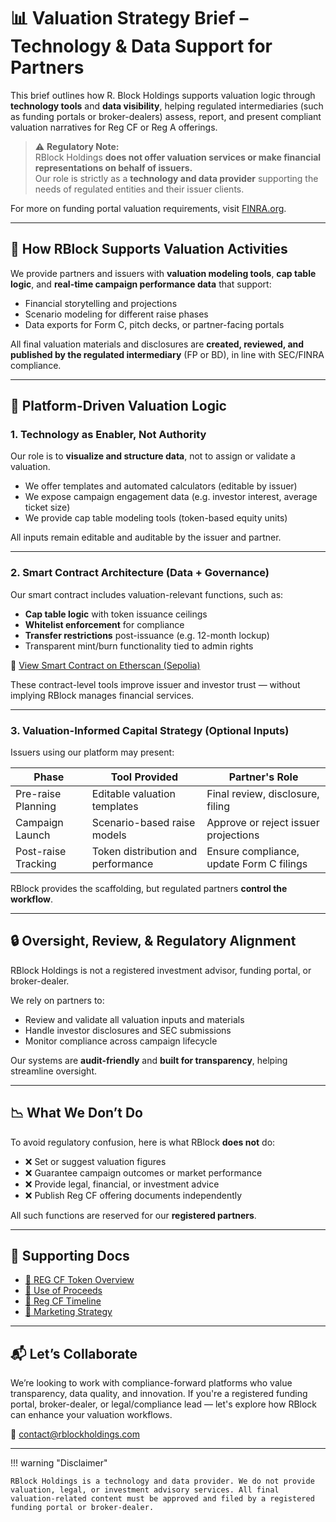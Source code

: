 # 📊 Valuation Strategy Brief – Technology & Data Support for Partners

This brief outlines how R. Block Holdings supports valuation logic through **technology tools** and **data visibility**, helping regulated intermediaries (such as funding portals or broker-dealers) assess, report, and present compliant valuation narratives for Reg CF or Reg A offerings.

> ⚠️ **Regulatory Note:**  
> RBlock Holdings **does not offer valuation services or make financial representations on behalf of issuers.**  
> Our role is strictly as a **technology and data provider** supporting the needs of regulated entities and their issuer clients.

For more on funding portal valuation requirements, visit [FINRA.org](https://www.finra.org).

---

## 🧰 How RBlock Supports Valuation Activities

We provide partners and issuers with **valuation modeling tools**, **cap table logic**, and **real-time campaign performance data** that support:

- Financial storytelling and projections
- Scenario modeling for different raise phases
- Data exports for Form C, pitch decks, or partner-facing portals

All final valuation materials and disclosures are **created, reviewed, and published by the regulated intermediary** (FP or BD), in line with SEC/FINRA compliance.

---

## 🧠 Platform-Driven Valuation Logic

### 1. Technology as Enabler, Not Authority

Our role is to **visualize and structure data**, not to assign or validate a valuation.

- We offer templates and automated calculators (editable by issuer)
- We expose campaign engagement data (e.g. investor interest, average ticket size)
- We provide cap table modeling tools (token-based equity units)

All inputs remain editable and auditable by the issuer and partner.

---

### 2. Smart Contract Architecture (Data + Governance)

Our smart contract includes valuation-relevant functions, such as:

- **Cap table logic** with token issuance ceilings
- **Whitelist enforcement** for compliance
- **Transfer restrictions** post-issuance (e.g. 12-month lockup)
- Transparent mint/burn functionality tied to admin rights

🔗 [View Smart Contract on Etherscan (Sepolia)](https://sepolia.etherscan.io/address/0x769780C2BA4492Ac4B0C3C38fbD0B2CB4bb9Ba5f#code)

These contract-level tools improve issuer and investor trust — without implying RBlock manages financial services.

---

### 3. Valuation-Informed Capital Strategy (Optional Inputs)

Issuers using our platform may present:

| Phase                  | Tool Provided                     | Partner's Role                               |
|-----------------------|-----------------------------------|----------------------------------------------|
| Pre-raise Planning    | Editable valuation templates       | Final review, disclosure, filing             |
| Campaign Launch       | Scenario-based raise models        | Approve or reject issuer projections         |
| Post-raise Tracking   | Token distribution and performance | Ensure compliance, update Form C filings     |

RBlock provides the scaffolding, but regulated partners **control the workflow**.

---

## 🔒 Oversight, Review, & Regulatory Alignment

RBlock Holdings is not a registered investment advisor, funding portal, or broker-dealer.

We rely on partners to:

- Review and validate all valuation inputs and materials
- Handle investor disclosures and SEC submissions
- Monitor compliance across campaign lifecycle

Our systems are **audit-friendly** and **built for transparency**, helping streamline oversight.

---

## 📉 What We Don’t Do

To avoid regulatory confusion, here is what RBlock **does not** do:

- ❌ Set or suggest valuation figures
- ❌ Guarantee campaign outcomes or market performance
- ❌ Provide legal, financial, or investment advice
- ❌ Publish Reg CF offering documents independently

All such functions are reserved for our **registered partners**.

---

## 📎 Supporting Docs

- [🧮 REG CF Token Overview](../ForInvestors/RegCFToken.md)
- [📄 Use of Proceeds](../ForInvestors/RegCF-use-of-proceeds.md)
- [📅 Reg CF Timeline](../ForInvestors/Reg-CF-Timeline.md)
- [📣 Marketing Strategy](../ForInvestors/RegCF-marketing-strategy.md)

---

## 📬 Let’s Collaborate

We’re looking to work with compliance-forward platforms who value transparency, data quality, and innovation. If you're a registered funding portal, broker-dealer, or legal/compliance lead — let's explore how RBlock can enhance your valuation workflows.

📧 [contact@rblockholdings.com](mailto:contact@rblockholdings.com)

---

!!! warning "Disclaimer"

    RBlock Holdings is a technology and data provider. We do not provide valuation, legal, or investment advisory services. All final valuation-related content must be approved and filed by a registered funding portal or broker-dealer.

